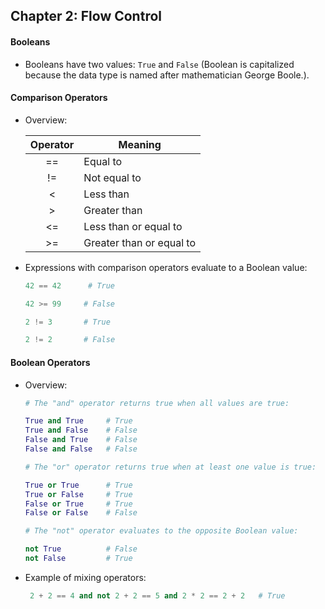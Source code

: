 ## Chapter 2: Flow Control

#### Booleans

- Booleans have two values: `True` and `False` (Boolean is capitalized because the data type is named after mathematician George Boole.).

#### Comparison Operators

- Overview:

  | Operator | Meaning                  |
  | :------: | ------------------------ |
  |    ==    | Equal to                 |
  |    !=    | Not equal to             |
  |    <     | Less than                |
  |    >     | Greater than             |
  |    <=    | Less than or equal to    |
  |    >=    | Greater than or equal to |

- Expressions with comparison operators evaluate to a Boolean value:

  ```python
  42 == 42      # True

  42 >= 99     # False

  2 != 3       # True

  2 != 2       # False
  ```

#### Boolean Operators

- Overview:

  ```python
  # The "and" operator returns true when all values are true:

  True and True     # True
  True and False    # False
  False and True    # False
  False and False   # False

  # The "or" operator returns true when at least one value is true:
  
  True or True      # True
  True or False     # True
  False or True     # True
  False or False    # False

  # The "not" operator evaluates to the opposite Boolean value:
  
  not True          # False
  not False         # True

  ```

- Example of mixing operators:

  ```python
   2 + 2 == 4 and not 2 + 2 == 5 and 2 * 2 == 2 + 2   # True
  ```
